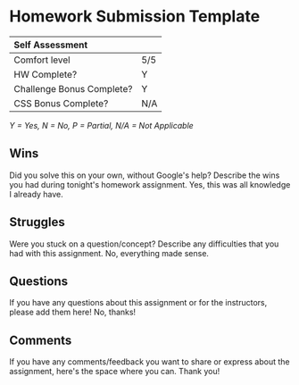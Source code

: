 # Homework Submission Template
| **Self Assessment**       |     |
| :------------------------ | :-- |
| Comfort level             | 5/5 |
| HW Complete?              | Y   |
| Challenge Bonus Complete? | Y  |
| CSS Bonus Complete?       | N/A |

_Y = Yes, N = No, P = Partial, N/A = Not Applicable_

## Wins

Did you solve this on your own, without Google's help? Describe the wins you had during tonight's homework assignment.
Yes, this was all knowledge I already have.

## Struggles

Were you stuck on a question/concept? Describe any difficulties that you had with this assignment.
No, everything made sense.

## Questions

If you have any questions about this assignment or for the instructors, please add them here!
No, thanks!

## Comments

If you have any comments/feedback you want to share or express about the assignment, here's the space where you can.
Thank you!
